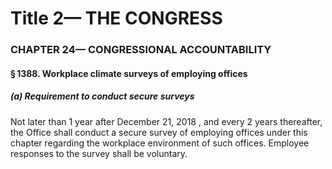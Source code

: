 
# Title 2— THE CONGRESS
### CHAPTER 24— CONGRESSIONAL ACCOUNTABILITY
#### § 1388. Workplace climate surveys of employing offices
##### (a) Requirement to conduct secure surveys

Not later than 1 year after December 21, 2018 , and every 2 years thereafter, the Office shall conduct a secure survey of employing offices under this chapter regarding the workplace environment of such offices. Employee responses to the survey shall be voluntary.
